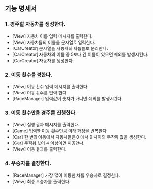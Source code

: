 ## 기능 명세서

### 1. 경주할 자동차를 생성한다.

- [View] 자동차 이름 입력 메시지를 출력한다.
- [View] 자동차들의 이름을 문자열로 입력한다.
- [CarCreator] 문자열을 자동차의 이름들로 분리한다.
- [CarCreator] 자동차의 이름 중 5보다 긴 이름이 있으면 예외를 발생시킨다.
- [CarCreator] 자동차를 생성한다.

### 2. 이동 횟수를 정한다.

- [View] 이동 횟수 입력 메시지를 출력한다.
- [View] 이동 횟수를 입력 한다
- [RaceManager] 입력값이 숫자가 아니면 예외를 발생시킨다.

### 3. 이동 횟수만큼 경주를 진행한다.

- [View] 실행 결과 메시지를 출력한다.
- [Game] 입력한 이동 횟수만큼 아래 과정을 반복한다
- [Car] 한 번의 이동에서 자동차들은 0 에서 9 사이의 무작위 값을 생성한다.
- [Car] 무작위 값이 4 이상이면 이동한다.
- [View] 이동 결과를 출력한다.

### 4. 우승자를 결정한다.

- [RaceManager] 가장 많이 이동한 차를 우승자로 결정한다.
- [View] 최종 우승자를 출력한다.